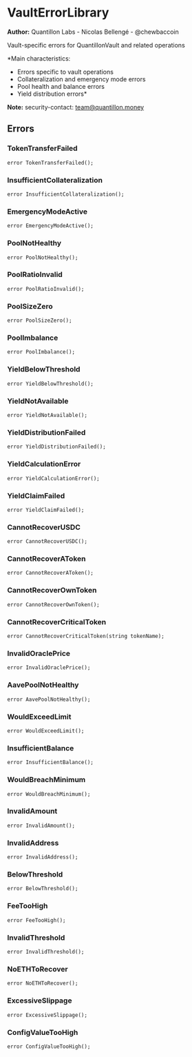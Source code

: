 # VaultErrorLibrary
**Author:**
Quantillon Labs - Nicolas Bellengé - @chewbaccoin

Vault-specific errors for QuantillonVault and related operations

*Main characteristics:
- Errors specific to vault operations
- Collateralization and emergency mode errors
- Pool health and balance errors
- Yield distribution errors*

**Note:**
security-contact: team@quantillon.money


## Errors
### TokenTransferFailed

```solidity
error TokenTransferFailed();
```

### InsufficientCollateralization

```solidity
error InsufficientCollateralization();
```

### EmergencyModeActive

```solidity
error EmergencyModeActive();
```

### PoolNotHealthy

```solidity
error PoolNotHealthy();
```

### PoolRatioInvalid

```solidity
error PoolRatioInvalid();
```

### PoolSizeZero

```solidity
error PoolSizeZero();
```

### PoolImbalance

```solidity
error PoolImbalance();
```

### YieldBelowThreshold

```solidity
error YieldBelowThreshold();
```

### YieldNotAvailable

```solidity
error YieldNotAvailable();
```

### YieldDistributionFailed

```solidity
error YieldDistributionFailed();
```

### YieldCalculationError

```solidity
error YieldCalculationError();
```

### YieldClaimFailed

```solidity
error YieldClaimFailed();
```

### CannotRecoverUSDC

```solidity
error CannotRecoverUSDC();
```

### CannotRecoverAToken

```solidity
error CannotRecoverAToken();
```

### CannotRecoverOwnToken

```solidity
error CannotRecoverOwnToken();
```

### CannotRecoverCriticalToken

```solidity
error CannotRecoverCriticalToken(string tokenName);
```

### InvalidOraclePrice

```solidity
error InvalidOraclePrice();
```

### AavePoolNotHealthy

```solidity
error AavePoolNotHealthy();
```

### WouldExceedLimit

```solidity
error WouldExceedLimit();
```

### InsufficientBalance

```solidity
error InsufficientBalance();
```

### WouldBreachMinimum

```solidity
error WouldBreachMinimum();
```

### InvalidAmount

```solidity
error InvalidAmount();
```

### InvalidAddress

```solidity
error InvalidAddress();
```

### BelowThreshold

```solidity
error BelowThreshold();
```

### FeeTooHigh

```solidity
error FeeTooHigh();
```

### InvalidThreshold

```solidity
error InvalidThreshold();
```

### NoETHToRecover

```solidity
error NoETHToRecover();
```

### ExcessiveSlippage

```solidity
error ExcessiveSlippage();
```

### ConfigValueTooHigh

```solidity
error ConfigValueTooHigh();
```

